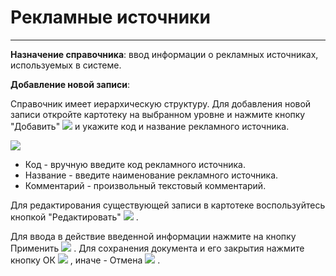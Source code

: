 ﻿#  Рекламные источники
_ _ _ _

**Назначение справочника**: ввод информации о рекламных источниках, используемых в системе.

**Добавление новой записи**:

Справочник имеет иерархическую структуру. Для добавления новой записи откройте картотеку на выбранном уровне и нажмите кнопку "Добавить"  ![](topic:Biz.НСИ.AddFiles.Btn_Add.png) и укажите код и название рекламного источника.

![](topic:.НСИ.AddFiles.Screenshot_2584.jpg)

* Код -  вручную введите код рекламного источника.
* Название - введите наименование рекламного источника.
* Комментарий - произвольный текстовый комментарий.

Для редактирования существующей записи в картотеке воспользуйтесь кнопкой "Редактировать" ![](topic:.НСИ.AddFiles.Btn_Edit.png) .

Для ввода в действие введенной информации нажмите на кнопку Применить ![](topic:.НСИ.AddFiles.Btn_OK.png) . Для сохранения документа и его закрытия нажмите кнопку ОК ![](topic:.НСИ.AddFiles.Btn_Post.png)  , иначе - Отмена ![](topic:.НСИ.AddFiles.BtnCloseCancel.png) .

